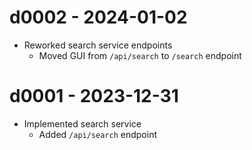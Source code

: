 # d0002 - 2024-01-02
* Reworked search service endpoints
  * Moved GUI from `/api/search` to `/search` endpoint

# d0001 - 2023-12-31
* Implemented search service
  * Added `/api/search` endpoint
